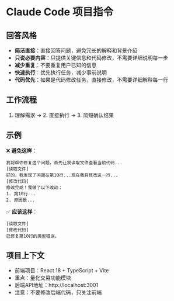 # Claude Code 项目指令

## 回答风格

- **简洁直接**：直接回答问题，避免冗长的解释和背景介绍
- **只说必要内容**：只提供关键信息和代码修改，不需要详细说明每一步
- **减少重复**：不要重复用户已知的信息
- **快速执行**：优先执行任务，减少事前说明
- **代码优先**：如果是代码修改任务，直接修改，不需要详细解释每一行

## 工作流程

1. 理解需求 → 2. 直接执行 → 3. 简短确认结果

## 示例

❌ **避免这样**：
```
我将帮你修复这个问题。首先让我读取文件查看当前代码...
[读取文件]
好的，我发现了问题在第10行...现在我将修改这一行...
[修改代码]
修改完成！我做了以下改动：
1. 第10行...
2. 原因是...
```

✅ **应该这样**：
```
[读取文件]
[修改代码]
已修复第10行的类型错误。
```

## 项目上下文

- 前端项目：React 18 + TypeScript + Vite
- 重点：量化交易功能模块
- 后端API地址：http://localhost:3001
- 注意：不要修改后端代码，只关注前端
